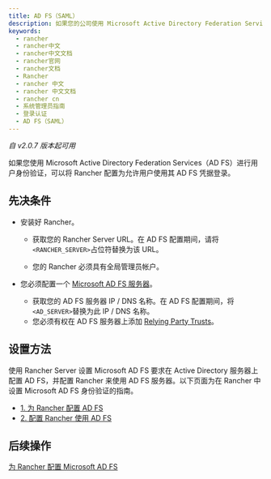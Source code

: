 ```yaml
---
title: AD FS（SAML）
description: 如果您的公司使用 Microsoft Active Directory Federation Services（AD FS）进行用户身份验证，则可以将 Rancher 配置为允许用户使用其 AD FS 凭据登录。
keywords:
  - rancher
  - rancher中文
  - rancher中文文档
  - rancher官网
  - rancher文档
  - Rancher
  - rancher 中文
  - rancher 中文文档
  - rancher cn
  - 系统管理员指南
  - 登录认证
  - AD FS（SAML）
---
```


_自 v2.0.7 版本起可用_

如果您使用 Microsoft Active Directory Federation Services（AD FS）进行用户身份验证，可以将 Rancher 配置为允许用户使用其 AD FS 凭据登录。

## 先决条件

- 安装好 Rancher。

  - 获取您的 Rancher Server URL。在 AD FS 配置期间，请将`<RANCHER_SERVER>`占位符替换为该 URL。

  - 您的 Rancher 必须具有全局管理员帐户。

- 您必须配置一个 [Microsoft AD FS 服务器](https://docs.microsoft.com/en-us/windows-server/identity/active-directory-federation-services)。

  - 获取您的 AD FS 服务器 IP / DNS 名称。在 AD FS 配置期间，将`<AD_SERVER>`替换为此 IP / DNS 名称。
  - 您必须有权在 AD FS 服务器上添加 [Relying Party Trusts](https://docs.microsoft.com/zh-cn/windows-server/identity/ad-fs/operations/create-a-relying-party-trust)。

## 设置方法

使用 Rancher Server 设置 Microsoft AD FS 要求在 Active Directory 服务器上配置 AD FS，并配置 Rancher 来使用 AD FS 服务器。以下页面为在 Rancher 中设置 Microsoft AD FS 身份验证的指南。

- [1. 为 Rancher 配置 AD FS](/docs/rancher2.5/admin-settings/authentication/microsoft-adfs/microsoft-adfs-setup/)
- [2. 配置 Rancher 使用 AD FS](/docs/rancher2.5/admin-settings/authentication/microsoft-adfs/rancher-adfs-setup/)

## 后续操作

[为 Rancher 配置 Microsoft AD FS](/docs/rancher2.5/admin-settings/authentication/microsoft-adfs/microsoft-adfs-setup/)
